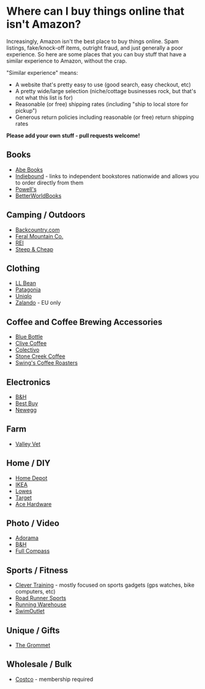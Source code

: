 # Where can I buy things online that isn't Amazon?

Increasingly, Amazon isn't the best place to buy things online. Spam listings, fake/knock-off items, outright fraud, and just generally a poor experience. So here are some places that you can buy stuff that have a similar experience to Amazon, without the crap.

"Similar experience" means:

- A website that's pretty easy to use (good search, easy checkout, etc)
- A pretty wide/large selection (niche/cottage businesses rock, but that's not what this list is for)
- Reasonable (or free) shipping rates (including "ship to local store for pickup")
- Generous return policies including reasonable (or free) return shipping rates

**Please add your own stuff - pull requests welcome!**

## Books

- [Abe Books](https://www.abebooks.com)
- [Indiebound](https://indiebound.org) - links to independent bookstores nationwide and allows you to order directly from them
- [Powell's](https://www.powells.com/)
- [BetterWorldBooks](https://www.betterworldbooks.com/)

## Camping / Outdoors

- [Backcountry.com](https://backcountry.com/)
- [Feral Mountain Co.](https://shop.feralmountainco.com/)
- [REI](https://rei.com/)
- [Steep & Cheap](https://www.steepandcheap.com/)

## Clothing

- [LL Bean](https://llbean.com/)
- [Patagonia](https://www.patagonia.com)
- [Uniqlo](http://uniqlo.com)
- [Zalando](https://zalando.com) - EU only

## Coffee and Coffee Brewing Accessories

- [Blue Bottle](https://bluebottlecoffee.com/)
- [Clive Coffee](https://clivecoffee.com/)
- [Colectivo](https://shop.colectivocoffee.com/)
- [Stone Creek Coffee](https://www.stonecreekcoffee.com/roast/all)
- [Swing's Coffee Roasters](https://swingscoffee.com/product-category/coffee/)

## Electronics

- [B&H](http://bhphotovideo.com)
- [Best Buy](https://www.bestbuy.com/)
- [Newegg](https://newegg.com/)

## Farm

- [Valley Vet](https://www.valleyvet.com/)

## Home / DIY

- [Home Depot](https://homedepot.com/)
- [IKEA](https://ikea.com/)
- [Lowes](https://lowes.com/)
- [Target](https://www.target.com/)
- [Ace Hardware](https://www.acehardware.com/)

## Photo / Video

- [Adorama](https://www.adorama.com/)
- [B&H](http://bhphotovideo.com)
- [Full Compass](https://www.fullcompass.com/)

## Sports / Fitness

- [Clever Training](https://www.clevertraining.com/) - mostly focused on sports gadgets (gps watches, bike computers, etc)
- [Road Runner Sports](https://www.roadrunnersports.com/)
- [Running Warehouse](https://www.runningwarehouse.com/)
- [SwimOutlet](https://www.swimoutlet.com/)

## Unique / Gifts

- [The Grommet](https://www.thegrommet.com/)

## Wholesale / Bulk

- [Costco](https://costco.com/) - membership required

